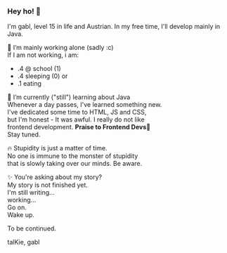 ### Hey ho! 🚀
I'm gabl, level 15 in life and Austrian.
In my free time, I'll develop mainly in Java.

  🔭 I’m mainly working alone (sadly :c)<br>
  If I am not working, i am:<br>
  * .4 @ school (1)<br>
  * .4 sleeping (0) or
  * .1 eating<br>

  🌱 I’m currently ("still") learning about Java<br>
  Whenever a day passes, I've learned something new.<br>
  I've dedicated some time to HTML, JS and CSS,<br>
  but I'm honest - It was awful. I really do not like<br>
  frontend development. <b>Praise to Frontend Devs</b>🎉<br>
  Stay tuned.

  🔥 Stupidity is just a matter of time.<br>
  No one is immune to the monster of stupidity<br>
  that is slowly taking over our minds.
  Be aware.
  
  ✨ You're asking about my story?<br>
  My story is not finished yet.<br>
  I'm still writing...<br>
  working...<br>
  Go on.<br>
  Wake up.
  
  To be continued.
  
  talKie, gabl
